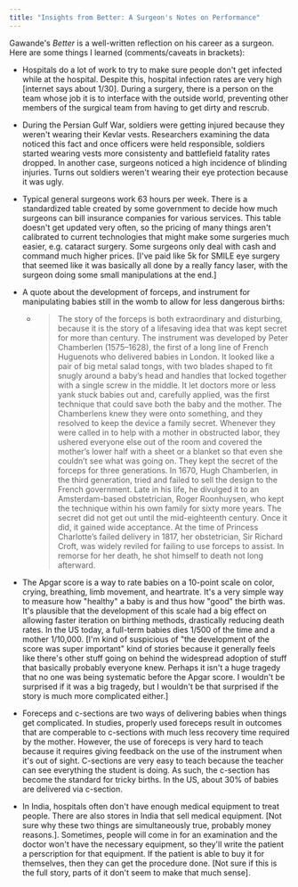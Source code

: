```yaml
---
title: "Insights from Better: A Surgeon's Notes on Performance"
---
```


Gawande's *Better* is a well-written reflection on his career as a surgeon. Here are some things I learned (comments/caveats in brackets):

* Hospitals do a lot of work to try to make sure people don't get infected while at the hospital. Despite this, hospital infection rates are very high [internet says about 1/30]. During a surgery, there is a person on the team whose job it is to interface with the outside world, preventing other members of the surgical team from having to get dirty and rescrub.

* During the Persian Gulf War, soldiers were getting injured because they weren't wearing their Kevlar vests. Researchers examining the data noticed this fact and once officers were held responsible, soldiers started wearing vests more consistenty and battlefield fatality rates dropped. In another case, surgeons noticed a high incidence of blinding injuries. Turns out soldiers weren't wearing their eye protection because it was ugly.

* Typical general surgeons work 63 hours per week. There is a standardized table created by some government to decide how much surgeons can bill insurance companies for various services. This table doesn't get updated very often, so the pricing of many things aren't calibrated to current technologies that might make some surgeries much easier, e.g. cataract surgery. Some surgeons only deal with cash and command much higher prices. [I've paid like 5k for SMILE eye surgery that seemed like it was basically all done by a really fancy laser, with the surgeon doing some small manipulations at the end.]

* A quote about the development of forceps, and instrument for manipulating babies still in the womb to allow for less dangerous births:

  * > The story of the forceps is both extraordinary and disturbing, because it is the story of a lifesaving idea that was kept secret for more than century. The instrument was developed by Peter Chamberlen (1575–1628), the first of a long line of French Huguenots who delivered babies in London. It looked like a pair of big metal salad tongs, with two blades shaped to fit snugly around a baby’s head and handles that locked together with a single screw in the middle. It let doctors more or less yank stuck babies out and, carefully applied, was the first technique that could save both the baby and the mother. The Chamberlens knew they were onto something, and they resolved to keep the device a family secret. Whenever they were called in to help with a mother in obstructed labor, they ushered everyone else out of the room and covered the mother’s lower half with a sheet or a blanket so that even she couldn’t see what was going on. They kept the secret of the forceps for three generations. In 1670, Hugh Chamberlen, in the third generation, tried and failed to sell the design to the French government. Late in his life, he divulged it to an Amsterdam-based obstetrician, Roger Roonhuysen, who kept the technique within his own family for sixty more years. The secret did not get out until the mid-eighteenth century. Once it did, it gained wide acceptance. At the time of Princess Charlotte’s failed delivery in 1817, her obstetrician, Sir Richard Croft, was widely reviled for failing to use forceps to assist. In remorse for her death, he shot himself to death not long afterward. 

* The Apgar score is a way to rate babies on a 10-point scale on color, crying, breathing, limb movement, and heartrate. It's a very simple way to measure how "healthy" a baby is and thus how "good" the birth was. It's plausible that the development of this scale had a big effect on allowing faster iteration on birthing methods, drastically reducing death rates. In the US today, a full-term babies dies 1/500 of the time and a mother 1/10,000. [I'm kind of suspicious of "the development of the score was super important" kind of stories because it generally feels like there's other stuff going on behind the widespread adoption of stuff that basically probably everyone knew. Perhaps it isn't a huge tragedy that no one was being systematic before the Apgar score. I wouldn't be surprised if it was a big tragedy, but I wouldn't be that surprised if the story is much more complicated either.]

* Foreceps and c-sections are two ways of delivering babies when things get complicated. In studies, properly used foreceps result in outcomes that are comperable to c-sections with much less recovery time required by the mother. However, the use of foreceps is very hard to teach because it requires giving feedback on the use of the instrument when it's out of sight. C-sections are very easy to teach because the teacher can see everything the student is doing. As such, the c-section has become the standard for tricky births. In the US, about 30% of babies are delivered via c-section.

* In India, hospitals often don't have enough medical equipment to treat people. There are also stores in India that sell medical equipment. [Not sure why these two things are simultaneously true, probably money reasons.]. Sometimes, people will come in for an examination and the doctor won't have the necessary equipment, so they'll write the patient a perscription for that equipment. If the patient is able to buy it for themselves, then they can get the procedure done. [Not sure if this is the full story, parts of it don't seem to make that much sense].